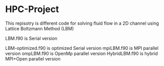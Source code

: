 # HPC-Project
This repisotry is different code for solving fluid flow in a 2D channel using Lattice Boltzmann Method (LBM)

LBM.f90 is Serial version

LBM-optimized.f90 is optimized Serial version
mpiLBM.f90 is MPI parallel version
ompLBM.f90 is OpenMp parallel version
HybridLBM.f90 is hybrid MPI+Open parallel version
